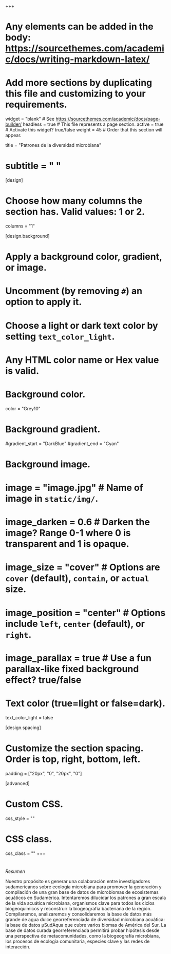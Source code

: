 +++
# Any elements can be added in the body: https://sourcethemes.com/academic/docs/writing-markdown-latex/
# Add more sections by duplicating this file and customizing to your requirements.

widget = "blank"  # See https://sourcethemes.com/academic/docs/page-builder/
headless = true  # This file represents a page section.
active = true  # Activate this widget? true/false
weight = 45 # Order that this section will appear.


title = "Patrones de la diversidad microbiana"
# subtitle = " "

[design]
  # Choose how many columns the section has. Valid values: 1 or 2.
  columns = "1"

[design.background]
  # Apply a background color, gradient, or image.
  #   Uncomment (by removing `#`) an option to apply it.
  #   Choose a light or dark text color by setting `text_color_light`.
  #   Any HTML color name or Hex value is valid.

  # Background color.
   color = "Grey10"
  
  # Background gradient.
  #gradient_start = "DarkBlue"
  #gradient_end = "Cyan"
  
  # Background image.
  # image = "image.jpg"  # Name of image in `static/img/`.
  # image_darken = 0.6  # Darken the image? Range 0-1 where 0 is transparent and 1 is opaque.
  # image_size = "cover"  #  Options are `cover` (default), `contain`, or `actual` size.
  # image_position = "center"  # Options include `left`, `center` (default), or `right`.
  # image_parallax = true  # Use a fun parallax-like fixed background effect? true/false
  
  # Text color (true=light or false=dark).
  text_color_light = false

[design.spacing]
  # Customize the section spacing. Order is top, right, bottom, left.
  padding = ["20px", "0", "20px", "0"]

[advanced]
 # Custom CSS. 
 css_style = ""
 
 # CSS class.
 css_class = ""
+++
#

*Resumen*

Nuestro propósito es generar una colaboración entre investigadores sudamericanos sobre ecología microbiana para promover la generación y compilación de una gran base de datos de microbiomas de ecosistemas acuáticos en Sudamérica. Intentaremos dilucidar los patrones a gran escala de la vida acuática microbiana, organismos clave para todos los ciclos biogeoquímicos y reconstruir la biogeografía bacteriana de la región. Compilaremos, analizaremos y consolidaremos la base de datos más grande de agua dulce georreferenciada de diversidad microbiana acuática: la base de datos µSudAqua que cubre varios biomas de América del Sur. La base de datos curada georreferenciada permitirá probar hipótesis desde una perspectiva de metacomunidades, como la biogeografía microbiana, los procesos de ecología comunitaria, especies clave y las redes de interacción.